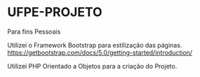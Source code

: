 # UFPE-PROJETO
Para fins Pessoais


Utilizei o Framework Bootstrap para estilização das páginas.
https://getbootstrap.com/docs/5.0/getting-started/introduction/

Utilizei PHP Orientado a Objetos para a criação do Projeto.
